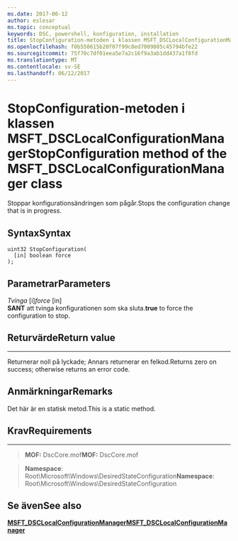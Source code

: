 ```yaml
---
ms.date: 2017-06-12
author: eslesar
ms.topic: conceptual
keywords: DSC, powershell, konfiguration, installation
title: StopConfiguration-metoden i klassen MSFT_DSCLocalConfigurationManager
ms.openlocfilehash: f0b550615b20f07f99c8ed7009805c45794bfe22
ms.sourcegitcommit: 75f70c7df01eea5e7a2c16f9a3ab1dd437a1f8fd
ms.translationtype: MT
ms.contentlocale: sv-SE
ms.lasthandoff: 06/12/2017
---
```

# <a name="stopconfiguration-method-of-the-msftdsclocalconfigurationmanager-class"></a><span data-ttu-id="a8aaf-103">StopConfiguration-metoden i klassen MSFT_DSCLocalConfigurationManager</span><span class="sxs-lookup"><span data-stu-id="a8aaf-103">StopConfiguration method of the MSFT_DSCLocalConfigurationManager class</span></span>

<span data-ttu-id="a8aaf-104">Stoppar konfigurationsändringen som pågår.</span><span class="sxs-lookup"><span data-stu-id="a8aaf-104">Stops the configuration change that is in progress.</span></span>

<a name="syntax"></a><span data-ttu-id="a8aaf-105">Syntax</span><span class="sxs-lookup"><span data-stu-id="a8aaf-105">Syntax</span></span>
------

```mof
uint32 StopConfiguration(
  [in] boolean force
);
```

<a name="parameters"></a><span data-ttu-id="a8aaf-106">Parametrar</span><span class="sxs-lookup"><span data-stu-id="a8aaf-106">Parameters</span></span>
----------

<span data-ttu-id="a8aaf-107">*Tvinga* \[i\]</span><span class="sxs-lookup"><span data-stu-id="a8aaf-107">*force* \[in\]</span></span>  
<span data-ttu-id="a8aaf-108">**SANT** att tvinga konfigurationen som ska sluta.</span><span class="sxs-lookup"><span data-stu-id="a8aaf-108">**true** to force the configuration to stop.</span></span>

## <a name="return-value"></a><span data-ttu-id="a8aaf-109">Returvärde</span><span class="sxs-lookup"><span data-stu-id="a8aaf-109">Return value</span></span>
------------

<span data-ttu-id="a8aaf-110">Returnerar noll på lyckade; Annars returnerar en felkod.</span><span class="sxs-lookup"><span data-stu-id="a8aaf-110">Returns zero on success; otherwise returns an error code.</span></span>

## <a name="remarks"></a><span data-ttu-id="a8aaf-111">Anmärkningar</span><span class="sxs-lookup"><span data-stu-id="a8aaf-111">Remarks</span></span>

<span data-ttu-id="a8aaf-112">Det här är en statisk metod.</span><span class="sxs-lookup"><span data-stu-id="a8aaf-112">This is a static method.</span></span>

## <a name="requirements"></a><span data-ttu-id="a8aaf-113">Krav</span><span class="sxs-lookup"><span data-stu-id="a8aaf-113">Requirements</span></span>
------------
><span data-ttu-id="a8aaf-114">**MOF:** DscCore.mof</span><span class="sxs-lookup"><span data-stu-id="a8aaf-114">**MOF:** DscCore.mof</span></span>

><span data-ttu-id="a8aaf-115">**Namespace**: Root\Microsoft\Windows\DesiredStateConfiguration</span><span class="sxs-lookup"><span data-stu-id="a8aaf-115">**Namespace**: Root\Microsoft\Windows\DesiredStateConfiguration</span></span>


## <a name="see-also"></a><span data-ttu-id="a8aaf-116">Se även</span><span class="sxs-lookup"><span data-stu-id="a8aaf-116">See also</span></span>


[<span data-ttu-id="a8aaf-117">**MSFT_DSCLocalConfigurationManager**</span><span class="sxs-lookup"><span data-stu-id="a8aaf-117">**MSFT_DSCLocalConfigurationManager**</span></span>](msft-dsclocalconfigurationmanager.md)


 

 



